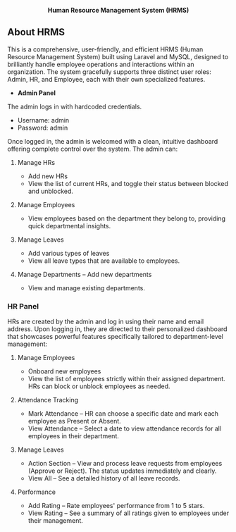 <p align="center"><b>Human Resource Management System (HRMS)</b></p>

## About HRMS

This is a comprehensive, user-friendly, and efficient HRMS (Human Resource Management System) built using Laravel and MySQL, designed to brilliantly handle employee operations and interactions within an organization. The system gracefully supports three distinct user roles: Admin, HR, and Employee, each with their own specialized features.

- **Admin Panel**

The admin logs in with hardcoded credentials. 

- Username: admin
- Password: admin

Once logged in, the admin is welcomed with a clean, intuitive dashboard offering complete control over the system. The admin can:

1. Manage HRs
   - Add new HRs
   - View the list of current HRs, and toggle their status between blocked and unblocked.

2. Manage Employees
   - View employees based on the department they belong to, providing quick departmental insights.

3. Manage Leaves
    - Add various types of leaves
   - View all leave types that are available to employees.

4. Manage Departments 
    – Add new departments 
    - View and manage existing departments.

### HR Panel

HRs are created by the admin and log in using their name and email address. Upon logging in, they are directed to their personalized dashboard that showcases powerful features specifically tailored to department-level management:

1. Manage Employees
   - Onboard new employees
   - View the list of employees strictly within their assigned department. HRs can block or unblock employees as needed.

2. Attendance Tracking
    - Mark Attendance – HR can choose a specific date and mark each employee as Present or Absent.
    - View Attendance – Select a date to view attendance records for all employees in their department.

3. Manage Leaves
   - Action Section – View and process leave requests from employees (Approve or Reject). The status updates immediately and clearly.
   - View All – See a detailed history of all leave records.

4. Performance
   - Add Rating – Rate employees' performance from 1 to 5 stars.
   - View Rating – See a summary of all ratings given to employees under their management.
